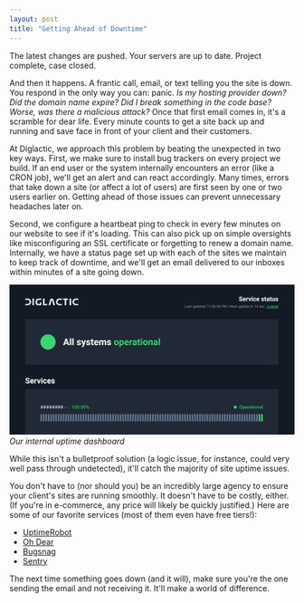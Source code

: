 ```yaml
---
layout: post
title: "Getting Ahead of Downtime"
---
```


The latest changes are pushed. Your servers are up to date. Project complete, case closed.

And then it happens. A frantic call, email, or text telling you the site is down. You respond in the only way you can:
panic. *Is my hosting provider down? Did the domain name expire? Did I break something in the code base? Worse, was
there a malicious attack?* Once that first email comes in, it's a scramble for dear life. Every minute counts to get a
site back up and running and save face in front of your client and their customers.

At Diglactic, we approach this problem by beating the unexpected in two key ways. First, we make sure to install bug
trackers on every project we build. If an end user or the system internally encounters an error (like a CRON job), we'll
get an alert and can react accordingly. Many times, errors that take down a site (or affect a lot of users) are first
seen by one or two users earlier on. Getting ahead of those issues can prevent unnecessary headaches later on.

Second, we configure a heartbeat ping to check in every few minutes on our website to see if it's loading. This can also
pick up on simple oversights like misconfiguring an SSL certificate or forgetting to renew a domain name. Internally, we
have a status page set up with each of the sites we maintain to keep track of downtime, and we'll get an email delivered
to our inboxes within minutes of a site going down.

![Internal status dashboard screenshot](/assets/images/posts/2020-11-18-getting-ahead-of-downtime--status-dashboard.jpg)
*Our internal uptime dashboard*

While this isn't a bulletproof solution (a logic issue, for instance, could very well pass through undetected), it'll
catch the majority of site uptime issues.

You don't have to (nor should you) be an incredibly large agency to ensure your client's sites are running smoothly. It
doesn't have to be costly, either. (If you're in e-commerce, any price will likely be quickly justified.) Here are some
of our favorite services (most of them even have free tiers!):

- [UptimeRobot](https://uptimerobot.com/)
- [Oh Dear](https://ohdear.app/)
- [Bugsnag](https://www.bugsnag.com/)
- [Sentry](https://sentry.io/)

The next time something goes down (and it will), make sure you're the one sending the email and not receiving it. It'll
make a world of difference.
